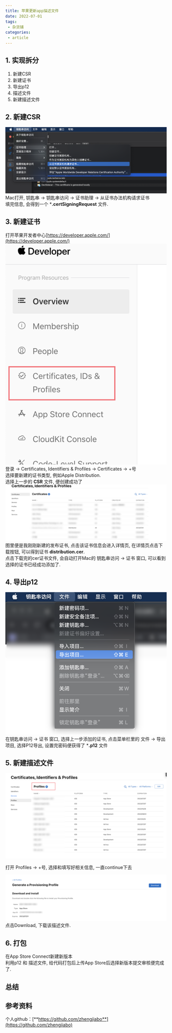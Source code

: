 ```yaml
---
title: 苹果更新app描述文件
date: 2022-07-01
tags:
 - 杂货铺
categories: 
 - article
---
```


## 1. 实现拆分
1. 新建CSR   
2. 新建证书
3. 导出p12
4. 描述文件
5. 新建描述文件 


## 2. 新建CSR
![图片](./220701/1.png '新建csr')  
Mac打开, 钥匙串 -> 钥匙串访问 -> 证书助理 -> 从证书办法机构请求证书    
填完信息, 会得到一个 ***.certSigningRequest** 文件.

## 3. 新建证书
打开苹果开发者中心[https://developer.apple.com/](https://developer.apple.com/) 
![图片](./220701/2.png '新建证书')     
登录 -> Certificates, Identifiers & Profiles -> Certificates -> +号     
选择要新建的证书类型, 例如Apple Distribution.    
选择上一步的 **CSR** 文件, 便创建成功了
![图片](./220701/3.png '证书列表')    
图里便是我刚刚新建的发布证书, 点击该证书信息会进入详情页, 在详情页点击下载按钮, 可以得到证书 **distribution.cer**.    
点击下载完的cer证书文件, 会自动打开Mac的 钥匙串访问 -> 证书 窗口, 可以看到选择的证书已经成功添加了.


## 4. 导出p12
![图片](./220701/4.png '导出p12') 
在钥匙串访问 -> 证书 窗口, 选择上一步添加的证书, 点击菜单栏里的 文件 -> 导出项目, 选择P12导出, 设置完密码便获得了 ***.p12** 文件


## 5. 新建描述文件
![图片](./220701/5.png '新建描述文件') 

打开 Profiles -> +号, 选择和填写好相关信息, 一直continue下去    

![图片](./220701/6.png '新建描述文件')   
点击Download, 下载该描述文件.

## 6. 打包
在App Store Connect新建新版本    
利用p12 和 描述文件, 给代码打包后上传App Store后选择新版本提交审核便完成了.

## 总结




## 参考资料

个人github：[**https://github.com/zhengjiabo**](https://github.com/zhengjiabo) 